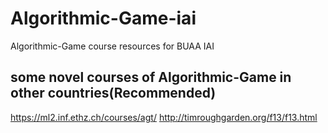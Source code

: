 # Algorithmic-Game-iai
Algorithmic-Game course resources for BUAA IAI
## some novel courses of Algorithmic-Game in other countries(Recommended)
https://ml2.inf.ethz.ch/courses/agt/
http://timroughgarden.org/f13/f13.html
